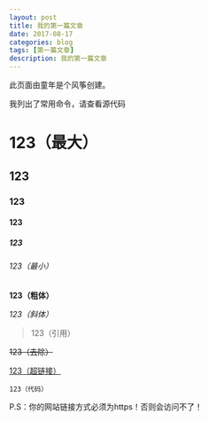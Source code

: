 ```yaml
---
layout: post
title: 我的第一篇文章
date: 2017-08-17
categories: blog
tags: [第一篇文章]
description: 我的第一篇文章
---
```

此页面由童年是个风筝创建。

我列出了常用命令，请查看源代码

# 123（最大）
## 123
### 123
#### 123
##### 123 
###### 123（最小）
**123（粗体）**

*123（斜体）*

> 123（引用）

~~123（去除）~~

[123（超链接）](https://a2791595978.github.io/)

`123（代码）`

P.S：你的网站链接方式必须为https！否则会访问不了！
